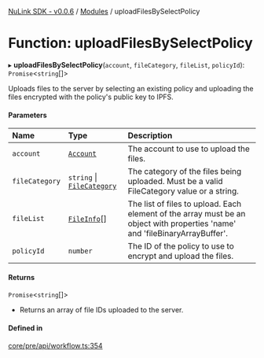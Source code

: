 [NuLink SDK - v0.0.6](../README.md) / [Modules](../modules.md) / uploadFilesBySelectPolicy

# Function: uploadFilesBySelectPolicy

▸ **uploadFilesBySelectPolicy**(`account`, `fileCategory`, `fileList`, `policyId`): `Promise`<`string`[]\>

Uploads files to the server by selecting an existing policy and uploading the files encrypted with the policy's public key to IPFS.

#### Parameters

| Name | Type | Description |
| :------ | :------ | :------ |
| `account` | [`Account`](../classes/Account.md) | The account to use to upload the files. |
| `fileCategory` | `string` \| [`FileCategory`](../enums/FileCategory.md) | The category of the files being uploaded. Must be a valid FileCategory value or a string. |
| `fileList` | [`FileInfo`](../types/FileInfo.md)[] | The list of files to upload. Each element of the array must be an object with properties 'name' and 'fileBinaryArrayBuffer'. |
| `policyId` | `number` | The ID of the policy to use to encrypt and upload the files. |

#### Returns

`Promise`<`string`[]\>

- Returns an array of file IDs uploaded to the server.

#### Defined in

[core/pre/api/workflow.ts:354](https://github.com/NuLink-network/nulink-sdk/blob/dec95fc/src/core/pre/api/workflow.ts#L354)

